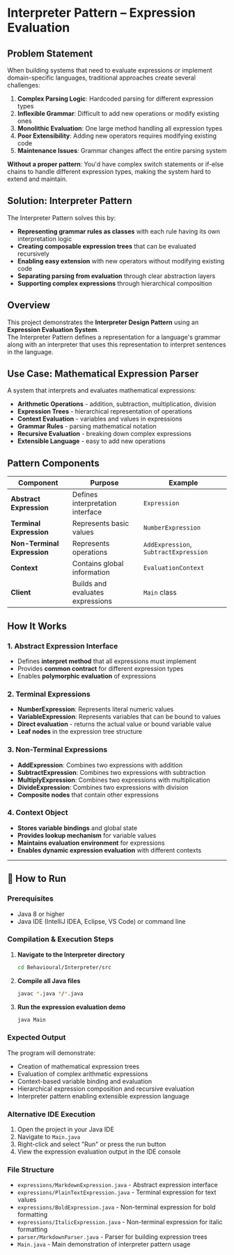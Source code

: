 # Interpreter Pattern – Expression Evaluation

## Problem Statement
When building systems that need to evaluate expressions or implement domain-specific languages, traditional approaches create several challenges:

1. **Complex Parsing Logic**: Hardcoded parsing for different expression types
2. **Inflexible Grammar**: Difficult to add new operations or modify existing ones
3. **Monolithic Evaluation**: One large method handling all expression types
4. **Poor Extensibility**: Adding new operators requires modifying existing code
5. **Maintenance Issues**: Grammar changes affect the entire parsing system

**Without a proper pattern**: You'd have complex switch statements or if-else chains to handle different expression types, making the system hard to extend and maintain.

## Solution: Interpreter Pattern
The Interpreter Pattern solves this by:
- **Representing grammar rules as classes** with each rule having its own interpretation logic
- **Creating composable expression trees** that can be evaluated recursively
- **Enabling easy extension** with new operators without modifying existing code
- **Separating parsing from evaluation** through clear abstraction layers
- **Supporting complex expressions** through hierarchical composition

## Overview
This project demonstrates the **Interpreter Design Pattern** using an **Expression Evaluation System**.  
The Interpreter Pattern defines a representation for a language's grammar along with an interpreter that uses this representation to interpret sentences in the language.

## Use Case: Mathematical Expression Parser
A system that interprets and evaluates mathematical expressions:
- **Arithmetic Operations** - addition, subtraction, multiplication, division
- **Expression Trees** - hierarchical representation of operations
- **Context Evaluation** - variables and values in expressions
- **Grammar Rules** - parsing mathematical notation
- **Recursive Evaluation** - breaking down complex expressions
- **Extensible Language** - easy to add new operations

## Pattern Components

| Component | Purpose | Example |
|-----------|---------|---------|
| **Abstract Expression** | Defines interpretation interface | `Expression` |
| **Terminal Expression** | Represents basic values | `NumberExpression` |
| **Non-Terminal Expression** | Represents operations | `AddExpression`, `SubtractExpression` |
| **Context** | Contains global information | `EvaluationContext` |
| **Client** | Builds and evaluates expressions | `Main` class |

## How It Works

### 1. **Abstract Expression Interface**
- Defines **interpret method** that all expressions must implement
- Provides **common contract** for different expression types
- Enables **polymorphic evaluation** of expressions

### 2. **Terminal Expressions**
- **NumberExpression**: Represents literal numeric values
- **VariableExpression**: Represents variables that can be bound to values
- **Direct evaluation** - returns the actual value or bound variable value
- **Leaf nodes** in the expression tree structure

### 3. **Non-Terminal Expressions**
- **AddExpression**: Combines two expressions with addition
- **SubtractExpression**: Combines two expressions with subtraction
- **MultiplyExpression**: Combines two expressions with multiplication
- **DivideExpression**: Combines two expressions with division
- **Composite nodes** that contain other expressions

### 4. **Context Object**
- **Stores variable bindings** and global state
- **Provides lookup mechanism** for variable values
- **Maintains evaluation environment** for expressions
- **Enables dynamic expression evaluation** with different contexts

---

## 🚀 How to Run

### Prerequisites
- Java 8 or higher
- Java IDE (IntelliJ IDEA, Eclipse, VS Code) or command line

### Compilation & Execution Steps

1. **Navigate to the Interpreter directory**
   ```bash
   cd Behavioural/Interpreter/src
   ```

2. **Compile all Java files**
   ```bash
   javac *.java */*.java
   ```

3. **Run the expression evaluation demo**
   ```bash
   java Main
   ```

### Expected Output
The program will demonstrate:
- Creation of mathematical expression trees
- Evaluation of complex arithmetic expressions
- Context-based variable binding and evaluation
- Hierarchical expression composition and recursive evaluation
- Interpreter pattern enabling extensible expression language

### Alternative IDE Execution
1. Open the project in your Java IDE
2. Navigate to `Main.java`
3. Right-click and select "Run" or press the run button
4. View the expression evaluation output in the IDE console

### File Structure
- `expressions/MarkdownExpression.java` - Abstract expression interface
- `expressions/PlainTextExpression.java` - Terminal expression for text values
- `expressions/BoldExpression.java` - Non-terminal expression for bold formatting
- `expressions/ItalicExpression.java` - Non-terminal expression for italic formatting
- `parser/MarkdownParser.java` - Parser for building expression trees
- `Main.java` - Main demonstration of interpreter pattern usage
